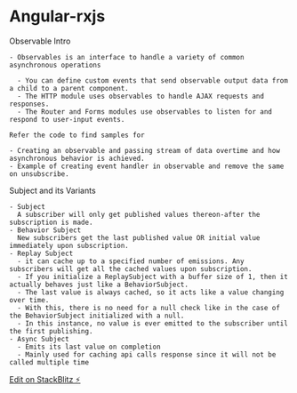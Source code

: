# Angular-rxjs

Observable
Intro

    - Observables is an interface to handle a variety of common asynchronous operations

      - You can define custom events that send observable output data from a child to a parent component.
      - The HTTP module uses observables to handle AJAX requests and responses.
      - The Router and Forms modules use observables to listen for and respond to user-input events.

    Refer the code to find samples for

    - Creating an observable and passing stream of data overtime and how asynchronous behavior is achieved.
    - Example of creating event handler in observable and remove the same on unsubscribe.

Subject and its Variants

    - Subject
      A subscriber will only get published values thereon-after the subscription is made.
    - Behavior Subject
      New subscribers get the last published value OR initial value immediately upon subscription.
    - Replay Subject
      - it can cache up to a specified number of emissions. Any subscribers will get all the cached values upon subscription.
      - If you initialize a ReplaySubject with a buffer size of 1, then it actually behaves just like a BehaviorSubject.
      - The last value is always cached, so it acts like a value changing over time.
      - With this, there is no need for a null check like in the case of the BehaviorSubject initialized with a null.
      - In this instance, no value is ever emitted to the subscriber until the first publishing.
    - Async Subject
      - Emits its last value on completion
      - Mainly used for caching api calls response since it will not be called multiple time

[Edit on StackBlitz ⚡️](https://stackblitz.com/edit/angular-ivy-tlrzwu)
